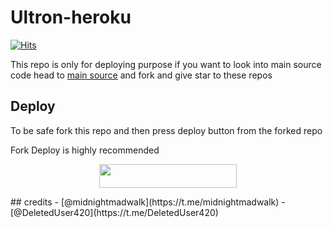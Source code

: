 # Ultron-heroku
[![Hits](https://hits.seeyoufarm.com/api/count/incr/badge.svg?url=https%3A%2F%2Fgithub.com%2Fthanosuserss%2Fnekopack&count_bg=%2379C83D&title_bg=%23555555&icon=&icon_color=%23E7E7E7&title=hits&edge_flat=false)](https://github.com/thanosuserss/ultronh)

This repo is only for deploying purpose if you want to look into main source code head to [main source](https://github.com/thanosuserss/Ultron) and fork and give star to these repos 

## Deploy

To be safe fork this repo and then press deploy button from the forked repo 

Fork Deploy is highly recommended

<p align="center"><a href="https://dashboard.heroku.com/new?template=https://github.com/chetanuser/alicerobot"> <img src="https://img.shields.io/badge/Deploy%20On%20Heroku-black?style=for-the-badge&logo=heroku" width="220" height="38.45"/></a></p>
## credits
   - [@midnightmadwalk](https://t.me/midnightmadwalk)
   - [@DeletedUser420](https://t.me/DeletedUser420)
